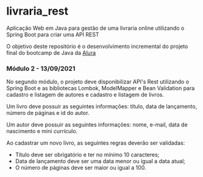 # livraria_rest
Aplicação Web em Java para gestão de uma livraria online utilizando o Spring Boot para criar uma API REST


O objetivo deste repositório é o desenvolvimento incremental do projeto final do bootcamp de Java da [Alura](https://www.alura.com.br/bootcamp/back-end-java/matriculas-abertas)

### Módulo 2 - 13/09/2021

No segundo módulo, o projeto deve disponibilizar API's Rest utilizando o Spring Boot e as bibliotecas Lombok, ModelMapper e Bean Validation para cadastro e listagem de autores e cadastro e listagem de livros.

Um livro deve possuir as seguintes informações: título, data de lançamento, número de páginas e id do autor.

Um autor deve possuir as seguintes informações: nome, e-mail, data de nascimento e mini currículo. 

Ao cadastrar um novo livro, as seguintes regras deverão ser validadas:

- Título deve ser obrigatório e ter no mínimo 10 caracteres;
- Data de lançamento deve ser uma data menor ou igual a data atual;
- O número de páginas deve ser maior ou igual a 100.
